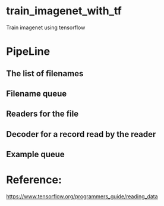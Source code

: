 # train_imagenet_with_tf
Train imagenet using tensorflow


# PipeLine

## The list of filenames
## Filename queue
## Readers for the file
## Decoder for a record read by the reader
## Example queue

# Reference:
https://www.tensorflow.org/programmers_guide/reading_data

